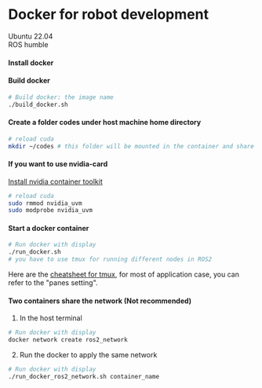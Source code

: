 # Docker for robot development 
Ubuntu 22.04  
ROS humble  

#### Install docker


#### Build docker 
```bash
# Build docker: the image name 
./build_docker.sh

```

#### Create a folder codes under host machine home directory

```bash
# reload cuda
mkdir ~/codes # this folder will be mounted in the container and share the contents
```

#### If you want to use nvidia-card
[Install nvidia container toolkit](https://docs.nvidia.com/datacenter/cloud-native/container-toolkit/latest/install-guide.html#installing-with-apt)

```bash
# reload cuda
sudo rmmod nvidia_uvm
sudo modprobe nvidia_uvm
```
#### Start a docker container
```bash
# Run docker with display 
./run_docker.sh
# you have to use tmux for running different nodes in ROS2
```
Here are the [cheatsheet for tmux](https://tmuxcheatsheet.com/), for most of application case, you can refer to the "panes setting".

#### Two containers share the network (Not recommended)
1. In the host terminal
```bash
# Run docker with display 
docker network create ros2_network

```
2. Run the docker to apply the same network
```bash
# Run docker with display 
./run_docker_ros2_network.sh container_name

```